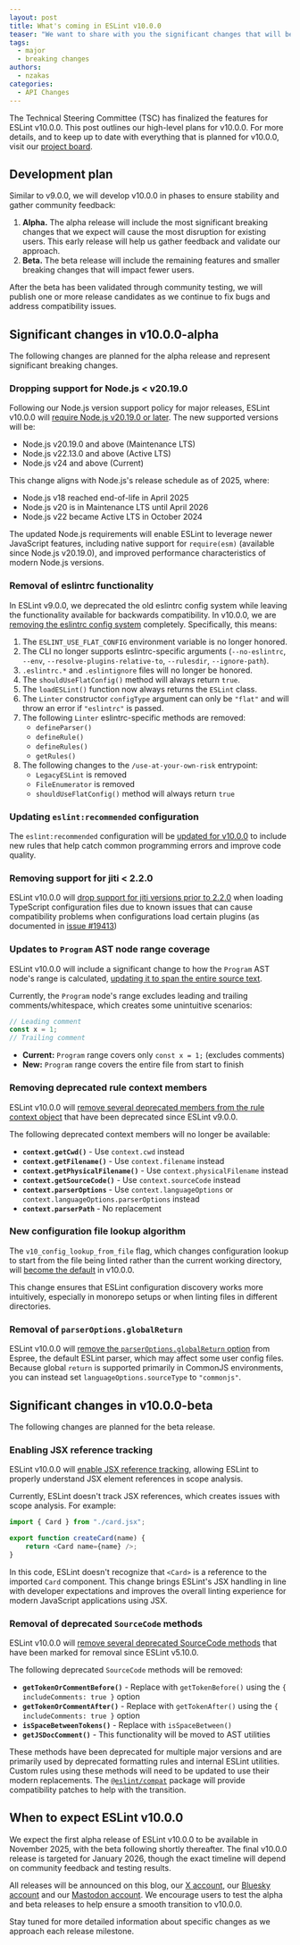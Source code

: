 ```yaml
---
layout: post
title: What's coming in ESLint v10.0.0
teaser: "We want to share with you the significant changes that will be coming in v10.0.0 so you can better prepare for the changes and understand why the changes are necessary."
tags:
  - major
  - breaking changes
authors:
  - nzakas
categories:
  - API Changes
---
```


The Technical Steering Committee (TSC) has finalized the features for ESLint v10.0.0. This post outlines our high-level plans for v10.0.0. For more details, and to keep up to date with everything that is planned for v10.0.0, visit our [project board](https://github.com/orgs/eslint/projects/6).

## Development plan

Similar to v9.0.0, we will develop v10.0.0 in phases to ensure stability and gather community feedback:

1. **Alpha.** The alpha release will include the most significant breaking changes that we expect will cause the most disruption for existing users. This early release will help us gather feedback and validate our approach.
2. **Beta.** The beta release will include the remaining features and smaller breaking changes that will impact fewer users.

After the beta has been validated through community testing, we will publish one or more release candidates as we continue to fix bugs and address compatibility issues.

## Significant changes in v10.0.0-alpha

The following changes are planned for the alpha release and represent significant breaking changes.

### Dropping support for Node.js < v20.19.0

Following our Node.js version support policy for major releases, ESLint v10.0.0 will [require Node.js v20.19.0 or later](https://github.com/eslint/eslint/issues/19969). The new supported versions will be:

* Node.js v20.19.0 and above (Maintenance LTS)
* Node.js v22.13.0 and above (Active LTS)
* Node.js v24 and above (Current)

This change aligns with Node.js's release schedule as of 2025, where:

* Node.js v18 reached end-of-life in April 2025
* Node.js v20 is in Maintenance LTS until April 2026
* Node.js v22 became Active LTS in October 2024

The updated Node.js requirements will enable ESLint to leverage newer JavaScript features, including native support for `require(esm)` (available since Node.js v20.19.0), and improved performance characteristics of modern Node.js versions.

### Removal of eslintrc functionality

In ESLint v9.0.0, we deprecated the old eslintrc config system while leaving the functionality available for backwards compatibility. In v10.0.0, we are [removing the eslintrc config system](https://eslint.org/blog/2023/10/flat-config-rollout-plans/#eslintrc-removed-in-eslint-v10.0.0) completely. Specifically, this means:

1. The `ESLINT_USE_FLAT_CONFIG` environment variable is no longer honored.
1. The CLI no longer supports eslintrc-specific arguments (`--no-eslintrc`, `--env`, `--resolve-plugins-relative-to`, `--rulesdir`, `--ignore-path`).
1. `.eslintrc.*` and `.eslintignore` files will no longer be honored.
1. The `shouldUseFlatConfig()` method will always return `true`.
1. The `loadESLint()` function now always returns the `ESLint` class.
1. The `Linter` constructor `configType` argument can only be `"flat"` and will throw an error if `"eslintrc"` is passed.
1. The following `Linter` eslintrc-specific methods are removed:
    * `defineParser()`
    * `defineRule()`
    * `defineRules()`
    * `getRules()`
1. The following changes to the `/use-at-your-own-risk` entrypoint:
    * `LegacyESLint` is removed
    * `FileEnumerator` is removed
    * `shouldUseFlatConfig()` method will always return `true`

### Updating `eslint:recommended` configuration

The `eslint:recommended` configuration will be [updated for v10.0.0](https://github.com/eslint/eslint/issues/19966) to include new rules that help catch common programming errors and improve code quality.

### Removing support for jiti < 2.2.0

ESLint v10.0.0 will [drop support for jiti versions prior to 2.2.0](https://github.com/eslint/eslint/issues/19765) when loading TypeScript configuration files due to known issues that can cause compatibility problems when configurations load certain plugins (as documented in [issue #19413](https://github.com/eslint/eslint/issues/19413))

### Updates to `Program` AST node range coverage

ESLint v10.0.0 will include a significant change to how the `Program` AST node's range is calculated, [updating it to span the entire source text](https://github.com/eslint/js/issues/648).

Currently, the `Program` node's range excludes leading and trailing comments/whitespace, which creates some unintuitive scenarios:

```javascript
// Leading comment
const x = 1;
// Trailing comment
```

* **Current:** `Program` range covers only `const x = 1;` (excludes comments)
* **New:** `Program` range covers the entire file from start to finish

### Removing deprecated rule context members

ESLint v10.0.0 will [remove several deprecated members from the rule context object](https://github.com/eslint/eslint/pull/20086) that have been deprecated since ESLint v9.0.0.

The following deprecated context members will no longer be available:

* **`context.getCwd()`** - Use `context.cwd` instead
* **`context.getFilename()`** - Use `context.filename` instead
* **`context.getPhysicalFilename()`** - Use `context.physicalFilename` instead
* **`context.getSourceCode()`** - Use `context.sourceCode` instead
* **`context.parserOptions`** - Use `context.languageOptions` or `context.languageOptions.parserOptions` instead
* **`context.parserPath`** - No replacement


### New configuration file lookup algorithm

The `v10_config_lookup_from_file` flag, which changes configuration lookup to start from the file being linted rather than the current working directory, will [become the default](https://github.com/eslint/eslint/issues/19967) in v10.0.0.

This change ensures that ESLint configuration discovery works more intuitively, especially in monorepo setups or when linting files in different directories.

### Removal of `parserOptions.globalReturn`

ESLint v10.0.0 will [remove the `parserOptions.globalReturn` option](https://github.com/eslint/js/issues/525) from Espree, the default ESLint parser, which may affect some user config files. Because global `return` is supported primarily in CommonJS environments, you can instead set `languageOptions.sourceType` to `"commonjs"`.

## Significant changes in v10.0.0-beta

The following changes are planned for the beta release.

### Enabling JSX reference tracking

ESLint v10.0.0 will [enable JSX reference tracking](https://github.com/eslint/eslint/issues/19495), allowing ESLint to properly understand JSX element references in scope analysis.

Currently, ESLint doesn't track JSX references, which creates issues with scope analysis. For example:

```javascript
import { Card } from "./card.jsx";

export function createCard(name) {
    return <Card name={name} />;
}
```

In this code, ESLint doesn't recognize that `<Card>` is a reference to the imported `Card` component. This change brings ESLint's JSX handling in line with developer expectations and improves the overall linting experience for modern JavaScript applications using JSX.

### Removal of deprecated `SourceCode` methods

ESLint v10.0.0 will [remove several deprecated SourceCode methods](https://github.com/eslint/eslint/issues/20113) that have been marked for removal since ESLint v5.10.0.

The following deprecated `SourceCode` methods will be removed:

* **`getTokenOrCommentBefore()`** - Replace with `getTokenBefore()` using the `{ includeComments: true }` option
* **`getTokenOrCommentAfter()`** - Replace with `getTokenAfter()` using the `{ includeComments: true }` option
* **`isSpaceBetweenTokens()`** - Replace with `isSpaceBetween()`
* **`getJSDocComment()`** - This functionality will be moved to AST utilities

These methods have been deprecated for multiple major versions and are primarily used by deprecated formatting rules and internal ESLint utilities. Custom rules using these methods will need to be updated to use their modern replacements. The [`@eslint/compat`](https://npmjs.com/package/@eslint/compat) package will provide compatibility patches to help with the transition.

## When to expect ESLint v10.0.0

We expect the first alpha release of ESLint v10.0.0 to be available in November 2025, with the beta following shortly thereafter. The final v10.0.0 release is targeted for January 2026, though the exact timeline will depend on community feedback and testing results.

All releases will be announced on this blog, our [X account](https://twitter.com/geteslint), our [Bluesky account](https://bsky.app/profile/eslint.org) and our [Mastodon account](https://fosstodon.org/@eslint). We encourage users to test the alpha and beta releases to help ensure a smooth transition to v10.0.0.

Stay tuned for more detailed information about specific changes as we approach each release milestone.
